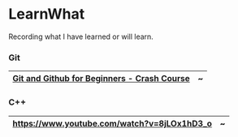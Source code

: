 # LearnWhat
Recording what I have learned or will learn.



### Git

| [Git and Github for Beginners - Crash Course](https://www.youtube.com/watch?v=RGOj5yH7evk) | ~    |
| ------------------------------------------------------------ | ---- |



### C++

| https://www.youtube.com/watch?v=8jLOx1hD3_o | ~    |
| ------------------------------------------- | ---- |



